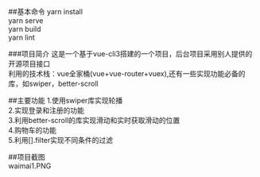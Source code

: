 

##基本命令
yarn install<br/>
yarn serve<br/>
yarn build<br/>
yarn lint<br/>

###项目简介
  这是一个基于vue-cli3搭建的一个项目，后台项目采用别人提供的开源项目接口<br/>
  利用的技术栈：vue全家桶(vue+vue-router+vuex),还有一些实现功能必备的库，如swiper，better-scroll<br/>

##主要功能
  1.使用swiper库实现轮播<br/>
  2.实现登录和注册的功能<br/>
  3.利用better-scroll的库实现滑动和实时获取滑动的位置<br/>
  4.购物车的功能<br/>
  5.利用[].filter实现不同条件的过滤<br/>
  
##项目截图  
  waimai1.PNG
  
